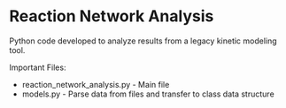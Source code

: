 # Reaction Network Analysis

Python code developed to analyze results from a legacy kinetic modeling tool.

Important Files:
  * reaction_network_analysis.py - Main file
  * models.py - Parse data from files and transfer to class data structure
